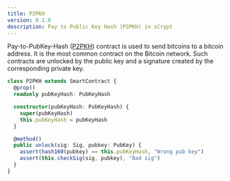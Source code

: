 ```yaml
---
title: P2PKH
version: 0.1.0
description: Pay to Public Key Hash (P2PKH) in sCrypt
---
```


Pay-to-PubKey-Hash ([P2PKH](https://learnmeabitcoin.com/guide/p2pkh)) contract is used to send bitcoins to a bitcoin address. It is the most common contract on the Bitcoin network. Such contracts are unlocked by the public key and a signature created by the corresponding private key.

```ts
class P2PKH extends SmartContract {
  @prop()
  readonly pubKeyHash: PubKeyHash

  constructor(pubKeyHash: PubKeyHash) {
    super(pubKeyHash)
    this.pubKeyHash = pubKeyHash
  }

  @method()
  public unlock(sig: Sig, pubkey: PubKey) {
    assert(hash160(pubkey) == this.pubKeyHash, "Wrong pub key")
    assert(this.checkSig(sig, pubkey), "Bad sig")
  }
}
```
